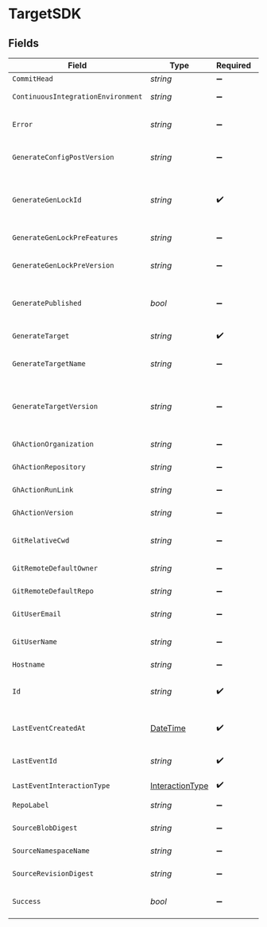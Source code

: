 # TargetSDK


## Fields

| Field                                                                                      | Type                                                                                       | Required                                                                                   | Description                                                                                |
| ------------------------------------------------------------------------------------------ | ------------------------------------------------------------------------------------------ | ------------------------------------------------------------------------------------------ | ------------------------------------------------------------------------------------------ |
| `CommitHead`                                                                               | *string*                                                                                   | :heavy_minus_sign:                                                                         | Remote commit ID.                                                                          |
| `ContinuousIntegrationEnvironment`                                                         | *string*                                                                                   | :heavy_minus_sign:                                                                         | Name of the CI environment.                                                                |
| `Error`                                                                                    | *string*                                                                                   | :heavy_minus_sign:                                                                         | Error message if the last event was not successful.                                        |
| `GenerateConfigPostVersion`                                                                | *string*                                                                                   | :heavy_minus_sign:                                                                         | Version of the generated target (post generation)                                          |
| `GenerateGenLockId`                                                                        | *string*                                                                                   | :heavy_check_mark:                                                                         | gen.lock ID (expected to be a uuid). The same as `id`. A unique identifier for the target. |
| `GenerateGenLockPreFeatures`                                                               | *string*                                                                                   | :heavy_minus_sign:                                                                         | Features prior to generation                                                               |
| `GenerateGenLockPreVersion`                                                                | *string*                                                                                   | :heavy_minus_sign:                                                                         | Artifact version for the Previous Generation                                               |
| `GeneratePublished`                                                                        | *bool*                                                                                     | :heavy_minus_sign:                                                                         | Indicates whether the target was considered published.                                     |
| `GenerateTarget`                                                                           | *string*                                                                                   | :heavy_check_mark:                                                                         | eg `typescript`, `terraform`, `python`                                                     |
| `GenerateTargetName`                                                                       | *string*                                                                                   | :heavy_minus_sign:                                                                         | The name of the target as defined by the user.                                             |
| `GenerateTargetVersion`                                                                    | *string*                                                                                   | :heavy_minus_sign:                                                                         | The version of the Speakeasy generator for this target eg v2 of the typescript generator.  |
| `GhActionOrganization`                                                                     | *string*                                                                                   | :heavy_minus_sign:                                                                         | GitHub organization of the action.                                                         |
| `GhActionRepository`                                                                       | *string*                                                                                   | :heavy_minus_sign:                                                                         | GitHub repository of the action.                                                           |
| `GhActionRunLink`                                                                          | *string*                                                                                   | :heavy_minus_sign:                                                                         | Link to the GitHub action run.                                                             |
| `GhActionVersion`                                                                          | *string*                                                                                   | :heavy_minus_sign:                                                                         | Version of the GitHub action.                                                              |
| `GitRelativeCwd`                                                                           | *string*                                                                                   | :heavy_minus_sign:                                                                         | Current working directory relative to the git root.                                        |
| `GitRemoteDefaultOwner`                                                                    | *string*                                                                                   | :heavy_minus_sign:                                                                         | Default owner for git remote.                                                              |
| `GitRemoteDefaultRepo`                                                                     | *string*                                                                                   | :heavy_minus_sign:                                                                         | Default repository name for git remote.                                                    |
| `GitUserEmail`                                                                             | *string*                                                                                   | :heavy_minus_sign:                                                                         | User email from git configuration.                                                         |
| `GitUserName`                                                                              | *string*                                                                                   | :heavy_minus_sign:                                                                         | User's name from git configuration. (not GitHub username)                                  |
| `Hostname`                                                                                 | *string*                                                                                   | :heavy_minus_sign:                                                                         | Remote hostname.                                                                           |
| `Id`                                                                                       | *string*                                                                                   | :heavy_check_mark:                                                                         | Unique identifier of the target the same as `generate_gen_lock_id`                         |
| `LastEventCreatedAt`                                                                       | [DateTime](https://learn.microsoft.com/en-us/dotnet/api/system.datetime?view=net-5.0)      | :heavy_check_mark:                                                                         | Timestamp when the event was created in the database.                                      |
| `LastEventId`                                                                              | *string*                                                                                   | :heavy_check_mark:                                                                         | Unique identifier of the last event for the target                                         |
| `LastEventInteractionType`                                                                 | [InteractionType](../../Models/Shared/InteractionType.md)                                  | :heavy_check_mark:                                                                         | Type of interaction.                                                                       |
| `RepoLabel`                                                                                | *string*                                                                                   | :heavy_minus_sign:                                                                         | Label of the git repository.                                                               |
| `SourceBlobDigest`                                                                         | *string*                                                                                   | :heavy_minus_sign:                                                                         | The blob digest of the source.                                                             |
| `SourceNamespaceName`                                                                      | *string*                                                                                   | :heavy_minus_sign:                                                                         | The namespace name of the source.                                                          |
| `SourceRevisionDigest`                                                                     | *string*                                                                                   | :heavy_minus_sign:                                                                         | The revision digest of the source.                                                         |
| `Success`                                                                                  | *bool*                                                                                     | :heavy_minus_sign:                                                                         | Indicates whether the event was successful.                                                |